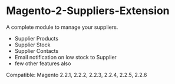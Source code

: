 # Magento-2-Suppliers-Extension
A complete module to manage your suppliers. 

- Supplier Products
- Supplier Stock
- Supplier Contacts
- Email notification on low stock to Supplier
- few other features also

Compatible: Magento 2.2.1, 2.2.2, 2.2.3, 2.2.4, 2.2.5, 2.2.6
